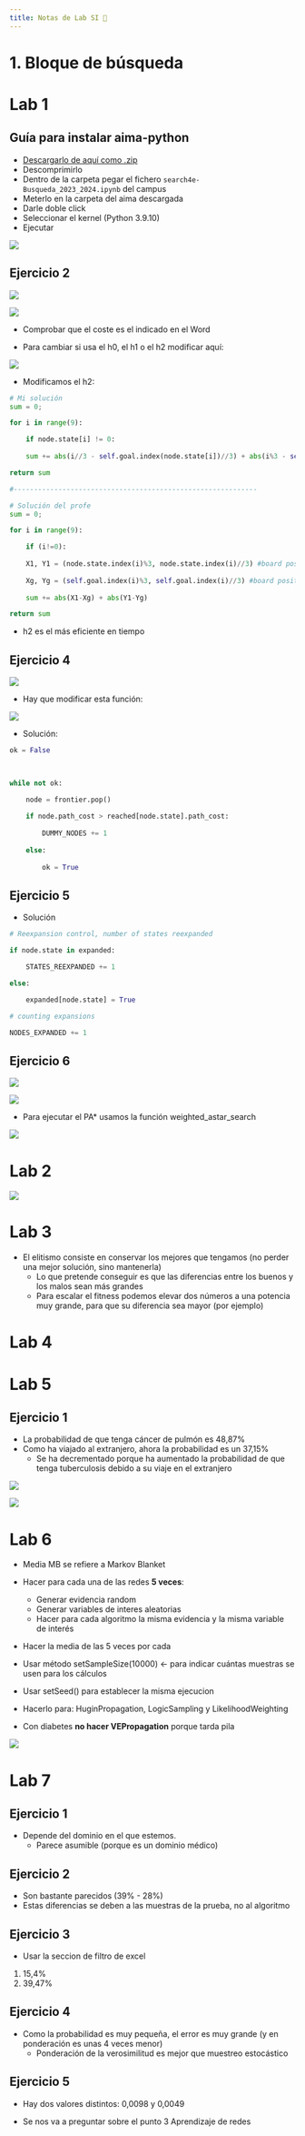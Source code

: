 ```yaml
---
title: Notas de Lab SI 🧊
---
```

# 1. Bloque de búsqueda

# Lab 1

## Guía para instalar aima-python

- [Descargarlo de aquí como .zip](https://github.com/aimacode/aima-python)
- Descomprimirlo
- Dentro de la carpeta pegar el fichero `search4e-Busqueda_2023_2024.ipynb` del campus
- Meterlo en la carpeta del aima descargada
- Darle doble click
- Seleccionar el kernel (Python 3.9.10)
- Ejecutar

![](img/Pasted%20image%2020230920165329.png)

## Ejercicio 2

![](img/Pasted%20image%2020230920165026.png)

![](img/Pasted%20image%2020230920165055.png)

- Comprobar que el coste es el indicado en el Word

- Para cambiar si usa el h0, el h1 o el h2 modificar aquí:

![](img/Pasted%20image%2020230920165644.png)

- Modificamos el h2:

````python
# Mi solución
sum = 0;

for i in range(9):

	if node.state[i] != 0:
	
	sum += abs(i//3 - self.goal.index(node.state[i])//3) + abs(i%3 - self.goal.index(node.state[i])%3)

return sum

#------------------------------------------------------------

# Solución del profe
sum = 0;

for i in range(9):

	if (i!=0):
	
	X1, Y1 = (node.state.index(i)%3, node.state.index(i)//3) #board positions of the i tilde in node.state
	
	Xg, Yg = (self.goal.index(i)%3, self.goal.index(i)//3) #board positions of the i tilde in goal.state
	
	sum += abs(X1-Xg) + abs(Y1-Yg)

return sum
````

- h2 es el más eficiente en tiempo

## Ejercicio 4

![](img/Pasted%20image%2020230920173558.png)

- Hay que modificar esta función:

![](img/Pasted%20image%2020230920172003.png)

- Solución:
````python
ok = False

  

while not ok:

	node = frontier.pop()
	
	if node.path_cost > reached[node.state].path_cost:
	
		DUMMY_NODES += 1
	
	else:
	
		ok = True
````

## Ejercicio 5

- Solución
````python
# Reexpansion control, number of states reexpanded

if node.state in expanded:

	STATES_REEXPANDED += 1

else:

	expanded[node.state] = True

# counting expansions

NODES_EXPANDED += 1
````

## Ejercicio 6

![](img/Pasted%20image%2020230920174343.png)

![](img/Pasted%20image%2020230920174527.png)

- Para ejecutar el PA* usamos la función weighted_astar_search

![](img/Pasted%20image%2020230920175226.png)

# Lab 2

![](img/Pasted%20image%2020230927170000.png)
# Lab 3

- El elitismo consiste en conservar los mejores que tengamos (no perder una mejor solución, sino mantenerla)
	- Lo que pretende conseguir es que las diferencias entre los buenos y los malos sean más grandes
	- Para escalar el fitness podemos elevar dos números a una potencia muy grande, para que su diferencia sea mayor (por ejemplo)

# Lab 4

# Lab 5 

## Ejercicio 1

- La probabilidad de que tenga cáncer de pulmón es 48,87%
- Como ha viajado al extranjero, ahora la probabilidad es un 37,15%
	- Se ha decrementado porque ha aumentado la probabilidad de que tenga tuberculosis debido a su viaje en el extranjero

![](img/IMG_5699.jpeg)

![](img/IMG_5700.jpeg)

# Lab 6

- Media MB se refiere a Markov Blanket

- Hacer para cada una de las redes **5 veces**:
	- Generar evidencia random
	- Generar variables de interes aleatorias
	- Hacer  para cada algoritmo la misma evidencia y la misma variable de interés
- Hacer la media de las 5 veces por cada
- Usar método setSampleSize(10000) <- para indicar cuántas muestras se usen para los cálculos
- Usar setSeed() para establecer la misma ejecucion

- Hacerlo para: HuginPropagation, LogicSampling y LikelihoodWeighting

- Con diabetes **no hacer VEPropagation** porque tarda pila

![](img/Pasted%20image%2020231102174957.png)

# Lab 7

## Ejercicio 1

- Depende del dominio en el que estemos.
	- Parece asumible (porque es un dominio médico)

## Ejercicio 2

- Son bastante parecidos (39% - 28%)
- Estas diferencias se deben a las muestras de la prueba, no al algoritmo

## Ejercicio 3

- Usar la seccion de filtro de excel
1. 15,4%
2. 39,47%

## Ejercicio 4

- Como la probabilidad es muy pequeña, el error es muy grande (y en ponderación es unas 4 veces menor)
	- Ponderación de la verosimilitud es mejor que muestreo estocástico

## Ejercicio 5

- Hay dos valores distintos: 0,0098 y 0,0049

- Se nos va a preguntar sobre el punto 3 Aprendizaje de redes

